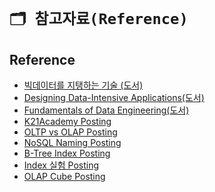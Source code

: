 # `🗂️ 참고자료(Reference)`

## Reference

- [빅데이터를 지탱하는 기술 (도서)](https://www.yes24.com/Product/Goods/66277191)
- [Designing Data-Intensive Applications(도서)](https://www.oreilly.com/library/view/designing-data-intensive-applications/9781491903063)
- [Fundamentals of Data Engineering(도서)](https://www.oreilly.com/library/view/fundamentals-of-data/9781098108298)
- [K21Academy Posting](https://k21academy.com/microsoft-azure/data-engineer/batch-processing-vs-stream-processing)
- [OLTP vs OLAP Posting](https://sqlwizardblog.wordpress.com/2020/03/15/sql-server-oltp-vs-olap)
- [NoSQL Naming Posting](https://blog.sym-link.com/posts/2009/30/nosql_whats_in_a_name/)
- [B-Tree Index Posting](https://12bme.tistory.com/138)
- [Index 실험 Posting](https://americanopeople.tistory.com/313)
- [OLAP Cube Posting](https://www.grapecity.com/blogs/working-with-olap-cubes)


<script src="https://utteranc.es/client.js"
        repo="ehddnr301/data-engineering-for-everybody"
        issue-term="pathname"
        label="comments"
        theme="preferred-color-scheme"
        crossorigin="anonymous"
        async>
</script>